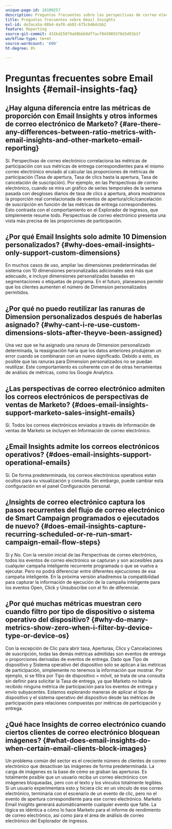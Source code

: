 ```yaml
---
unique-page-id: 10100257
description: Preguntas frecuentes sobre las perspectivas de correo electrónico - Documentos de Marketo - Documentación del producto
title: Preguntas frecuentes sobre Email Insights
exl-id: de3aca5a-08b4-4af8-ab92-675cb46dcbb2
feature: Reporting
source-git-commit: 431bd258f9a68bbb9df7acf043085578d3d91b1f
workflow-type: tm+mt
source-wordcount: '600'
ht-degree: 0%

---
```


# Preguntas frecuentes sobre Email Insights {#email-insights-faq}

## ¿Hay alguna diferencia entre las métricas de proporción con Email Insights y otros informes de correo electrónico de Marketo? {#are-there-any-differences-between-ratio-metrics-with-email-insights-and-other-marketo-email-reporting}

Sí. Perspectivas de correo electrónico correlaciona las métricas de participación con sus métricas de entrega correspondientes para el mismo correo electrónico enviado al calcular las proporciones de métricas de participación (Tasa de apertura, Tasa de clics hasta la apertura, Tasa de cancelación de suscripción). Por ejemplo, en las Perspectivas de correo electrónico, cuando se mira un gráfico de series temporales de la semana pasada con desgloses diarios de tasa de clics a apertura, ahora mostramos la proporción real correlacionada de eventos de apertura/clic/cancelación de suscripción en función de las métricas de entrega correspondientes. Esto contrasta con el comportamiento en el Explorador de ingresos, que simplemente resume todo. Perspectivas de correo electrónico presenta una vista más precisa de las proporciones de participación.

## ¿Por qué Email Insights solo admite 10 Dimension personalizados? {#why-does-email-insights-only-support-custom-dimensions}

En muchos casos de uso, ampliar las dimensiones predeterminadas del sistema con 10 dimensiones personalizadas adicionales será más que adecuado, e incluye dimensiones personalizadas basadas en segmentaciones o etiquetas de programa. En el futuro, planeamos permitir que los clientes aumenten el número de Dimension personalizados permitidos.

## ¿Por qué no puedo reutilizar las ranuras de Dimension personalizados después de haberlas asignado? {#why-cant-i-re-use-custom-dimensions-slots-after-theyve-been-assigned}

Una vez que se ha asignado una ranura de Dimension personalizado determinada, la reasignación haría que los datos anteriores produjeran un error cuando se combinaran con un nuevo significado. Debido a esto, es posible que las ranuras para Dimension personalizados no se puedan reutilizar. Este comportamiento es coherente con el de otras herramientas de análisis de métricas, como los Google Analytics.

## ¿Las perspectivas de correo electrónico admiten los correos electrónicos de perspectivas de ventas de Marketo? {#does-email-insights-support-marketo-sales-insight-emails}

Sí. Todos los correos electrónicos enviados a través de Información de ventas de Marketo se incluyen en Información de correo electrónico.

## ¿Email Insights admite los correos electrónicos operativos? {#does-email-insights-support-operational-emails}

Sí. De forma predeterminada, los correos electrónicos operativos están ocultos para su visualización y consulta. Sin embargo, puede cambiar esta configuración en el panel Configuración personal.

## ¿Insights de correo electrónico captura los pasos recurrentes del flujo de correo electrónico de Smart Campaign programados o ejecutados de nuevo? {#does-email-insights-capture-recurring-scheduled-or-re-run-smart-campaign-email-flow-steps}

Sí y No. Con la versión inicial de las Perspectivas de correo electrónico, todos los eventos de correo electrónico se capturan y son accesibles para cualquier campaña inteligente recurrente programada o que se vuelva a ejecutar. Pero no podrá diferenciar entre diferentes ejecuciones de esa campaña inteligente. En la próxima versión añadiremos la compatibilidad para capturar la información de ejecución de la campaña inteligente para los eventos Open, Click y Unsubscribe con el fin de diferenciar.

## ¿Por qué muchas métricas muestran cero cuando filtro por tipo de dispositivo o sistema operativo del dispositivo? {#why-do-many-metrics-show-zero-when-i-filter-by-device-type-or-device-os}

Con la excepción de Clic para abrir tasa, Aperturas, Clics y Cancelaciones de suscripción, todas las demás métricas admitidas son eventos de entrega o proporciones derivadas de eventos de entrega. Dado que Tipo de dispositivo y Sistema operativo del dispositivo solo se aplican a las métricas de participación, simplemente no tenemos la información que mostrar. Por ejemplo, si se filtra por Tipo de dispositivo = móvil, se trata de una consulta sin definir para solicitar la Tasa de entrega, ya que Marketo no habría recibido ninguna métrica de participación para los eventos de entrega y envío subyacentes. Estamos explorando maneras de aplicar el tipo de dispositivo y el sistema operativo del dispositivo desde las métricas de participación para relaciones compuestas por métricas de participación y entrega.

## ¿Qué hace Insights de correo electrónico cuando ciertos clientes de correo electrónico bloquean imágenes? {#what-does-email-insights-do-when-certain-email-clients-block-images}

Un problema común del sector es el creciente número de clientes de correo electrónico que desactivan las imágenes de forma predeterminada. La carga de imágenes es la base de cómo se graban las aperturas. Es totalmente posible que un usuario reciba un correo electrónico con imágenes bloqueadas, pero con el texto y los vínculos totalmente legibles. Si un usuario experimentara esto y hiciera clic en un vínculo de ese correo electrónico, terminaría con el escenario de un evento de clic, pero no el evento de apertura correspondiente para ese correo electrónico. Marketo Email Insights generará automáticamente cualquier evento que falte. La lógica es idéntica a cómo lo hace Marketo para el informe de rendimiento de correo electrónico, así como para el área de análisis de correo electrónico del Explorador de ingresos.
